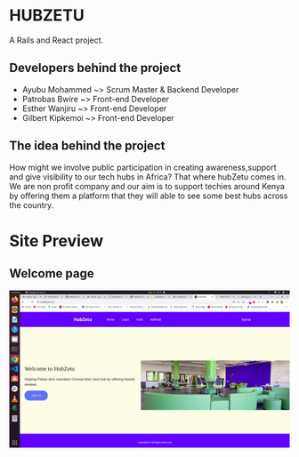 # HUBZETU 
A Rails and React project.

## Developers behind the project
- Ayubu Mohammed ~> Scrum Master & Backend Developer
- Patrobas Bwire ~> Front-end Developer
- Esther Wanjiru ~> Front-end Developer
- Gilbert Kipkemoi ~> Front-end Developer

## The idea behind the project

How might we involve public participation in creating awareness,support and give visibility to our tech hubs in Africa?  That where hubZetu  comes in. We are non profit company and our aim is to support techies around Kenya by offering them a platform that they will able to see some best hubs across the country. 

# Site Preview
## Welcome page
<img src="src/Assets/Welcome page.png" alt="Alt text" title="Optional title">
